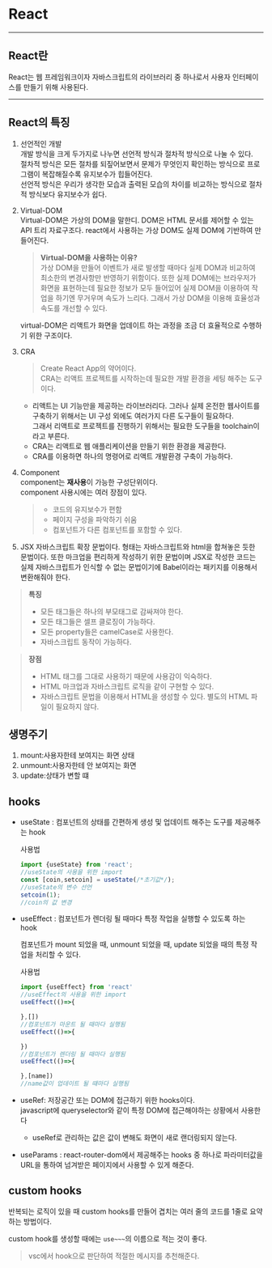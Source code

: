 # React

---

## React란

React는 웹 프레임워크이자 자바스크립트의 라이브러리 중 하나로서 사용자 인터페이스를 만들기 위해 사용된다.

---

## React의 특징

1. 선언적인 개발    
개발 방식을 크게 두가지로 나누면 선언적 방식과 절차적 방식으로 나눌 수 있다.   
절차적 방식은 모든 절차를 되짚어보면서 문제가 무엇인지 확인하는 방식으로 프로그램이 복잡해질수록 유지보수가 힙들어진다.    
선언적 방식은 우리가 생각한 모습과 출력된 모습의 차이를 비교하는 방식으로 절차적 방식보다 유지보수가 쉽다.

2. Virtual-DOM   
Virtual-DOM은 가상의 DOM을 말한디. DOM은 HTML 문서를 제어할 수 있는 API 트리 자료구조다. react에서 사용하는 가상 DOM도 실제 DOM에 기반하여 만들어진다.
   > **Virtual-DOM을 사용하는 이유?**   
   가상 DOM을 만들어 이벤트가 새로 발생할 때마다 실제 DOM과 비교하여 최소한의 변경사항만 반영하기 위함이다. 또한 실제 DOM에는 브라우저가 화면을 표현하는데 필요한 정보가 모두 들어있어 실제 DOM을 이용하여 작업을 하기엔 무거우며 속도가 느리다. 그래서 가상 DOM을 이용해 효율성과 속도를 개선할 수 있다.

   virtual-DOM은 리액트가 화면을 업데이트 하는 과정을 조금 더 효율적으로 수행하기 위한 구조이다.

3. CRA
   >Create React App의 약어이다.   
    CRA는 리액트 프로젝트를 시작하는데 필요한 개발 환경을 세팅 해주는 도구이다.

   - 리액트는 UI 기능만을 제공하는 라이브러리다. 그러나 실제 온전한 웹사이트를 구축하기 위해서는 UI 구성 외에도 여러가지 다른 도구들이 필요하다.    
   그래서 리액트로 프로젝트를 진행하기 위해서는 필요한 도구들을 toolchain이라고 부른다.
   - CRA는 리액트로 웹 애플리케이션을 만들기 위한 환경을 제공한다.
   - CRA를 이용하면 하나의 명령어로 리액트 개발환경 구축이 가능하다.

4. Component   
component는 **재사용**이 가능한 구성단위이다.   
component 사용시에는 여러 장점이 있다.

   >- 코드의 유지보수가 편함
   >- 페이지 구성을 파악하기 쉬움
   >- 컴포넌트가 다른 컴포넌트를 포함할 수 있다.

5. JSX
자바스크립트 확장 문법이다. 형태는 자바스크립트와 html을 합쳐놓은 듯한 문법이다. 또한 마크업을 편리하게 작성하기 위한 문법이며 JSX로 작성한 코드는 실제 자바스크립트가 인식할 수 없는 문법이기에 Babel이라는 패키지를 이용해서 변환해줘야 한다.
>**특징**
>- 모든 태그들은 하나의 부모태그로 감싸져야 한다.
>- 모든 태그들은 셀프 클로징이 가능하다.
>- 모든 property들은 camelCase로 사용한다.
>- 자바스크립트 동작이 가능하다.

>**장점**
>- HTML 태그를 그대로 사용하기 때문에 사용감이 익숙하다.
>- HTML 마크업과 자바스크립트 로직을 같이 구현할 수 있다.
>- 자바스크립트 문법을 이용해서 HTML을 생성할 수 있다. 별도의 HTML 파일이 필요하지 않다.

## 생명주기
1. mount:사용자한테 보여지는 화면 상태
2. unmount:사용자한테 안 보여지는 화면
3. update:상태가 변할 떄

## hooks
- useState : 컴포넌트의 상태를 간편하게 생성 및 업데이트 해주는 도구를 제공해주는 hook

  사용법
  ```javascript
  import {useState} from 'react';
  //useState의 사용을 위한 import
  const [coin,setcoin] = useState(/*초기값*/);
  //useState의 변수 선언
  setcoin(1);
  //coin의 값 변경
  ```
  


- useEffect : 컴포넌트가 렌더링 될 때마다 특정 작업을 실행할 수 있도록 하는 hook

  컴포넌트가 mount 되었을 때, unmount 되었을 때, update 되었을 때의 특정 작업을 처리할 수 있다.

  사용법
  ```javascript
  import {useEffect} from 'react'
  //useEffect의 사용을 위한 import
  useEffect(()=>{

  },[])
  //컴포넌트가 마운트 될 때마다 실행됨
  useEffect(()=>{

  })
  //컴포넌트가 렌더링 될 때마다 실행됨
  useEffect(()=>{

  },[name])
  //name값이 업데이트 될 떄마다 실행됨
  ```
- useRef: 저장공간 또는 DOM에 접근하기 위한 hooks이다.    
javascript에 queryselector와 같이 특정 DOM에 접근해야하는 상황에서 사용한다
  
  - useRef로 관리하는 값은 값이 변해도 화면이 새로 랜더링되지 않는다.


- useParams : react-router-dom에서 제공해주는 hooks 중 하나로 파라미터값을 URL을 통하여 넘겨받은 페이지에서 사용할 수 있게 해준다.
## custom hooks
반복되는 로직이 있을 때 custom hooks를 만들어 겹치는 여러 줄의 코드를 1줄로 요약하는 방법이다.

custom hook를 생성할 때에는 `use~~~`의 이름으로 적는 것이 좋다.

> vsc에서 hook으로 판단하여 적절한 메시지를 추천해준다.

